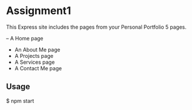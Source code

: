 

# Assignment1

This Express site includes the pages from your Personal Portfolio 5 pages.

 – A Home page
 - An About Me page
 - A Projects page
 - A Services page
 - A Contact Me page

## Usage

$ npm start